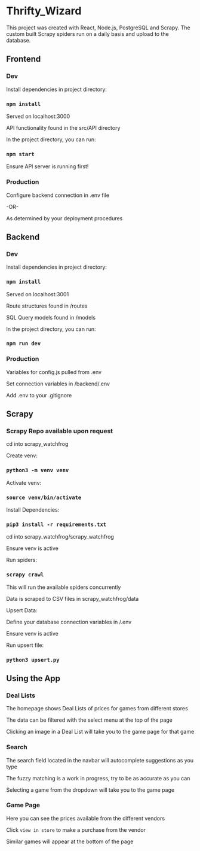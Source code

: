 # Thrifty_Wizard

This project was created with React, Node.js, PostgreSQL and Scrapy. The custom built Scrapy spiders run on a daily basis and upload to the database.

## Frontend

### Dev

Install dependencies in project directory:

### `npm install`

Served on localhost:3000

API functionality found in the src/API directory

In the project directory, you can run:

### `npm start`

Ensure API server is running first!

### Production

Configure backend connection in .env file

-OR-

As determined by your deployment procedures

## Backend

### Dev

Install dependencies in project directory:

### `npm install`

Served on localhost:3001

Route structures found in /routes

SQL Query models found in /models

In the project directory, you can run:

### `npm run dev`

### Production

Variables for config.js pulled from .env

Set connection variables in /backend/.env

Add .env to your .gitignore

## Scrapy

### Scrapy Repo available upon request

cd into scrapy_watchfrog

Create venv:

### `python3 -m venv venv`

Activate venv:

### `source venv/bin/activate`

Install Dependencies:

### `pip3 install -r requirements.txt`

cd into scrapy_watchfrog/scrapy_watchfrog

Ensure venv is active

Run spiders:

### `scrapy crawl`

This will run the available spiders concurrently

Data is scraped to CSV files in scrapy_watchfrog/data

Upsert Data:

Define your database connection variables in /.env

Ensure venv is active

Run upsert file:

### `python3 upsert.py`

## Using the App

### Deal Lists

The homepage shows Deal Lists of prices for games from different stores

The data can be filtered with the select menu at the top of the page

Clicking an image in a Deal List will take you to the game page for that game

### Search

The search field located in the navbar will autocomplete suggestions as you type

The fuzzy matching is a work in progress, try to be as accurate as you can

Selecting a game from the dropdown will take you to the game page

### Game Page

Here you can see the prices available from the different vendors

Click `view in store` to make a purchase from the vendor

Similar games will appear at the bottom of the page






